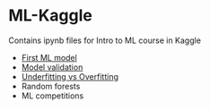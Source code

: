 # ML-Kaggle
Contains ipynb files for Intro to ML course in Kaggle
- [First ML model](https://github.com/ChannKK/ML-Kaggle/blob/main/notebook/exercise-your-first-machine-learning-model.ipynb)
- [Model validation](https://github.com/ChannKK/ML-Kaggle/blob/main/notebook/exercise-model-validation.ipynb)
- [Underfitting vs Overfitting](https://github.com/ChannKK/ML-Kaggle/blob/main/notebook/exercise-underfitting-and-overfitting.ipynb)
- Random forests
- ML competitions
